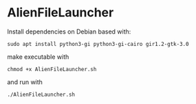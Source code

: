 # AlienFileLauncher

Install dependencies on Debian based with:

```sudo apt install python3-gi python3-gi-cairo gir1.2-gtk-3.0```

make executable with

```chmod +x AlienFileLauncher.sh```

and run with 

```./AlienFileLauncher.sh ```
